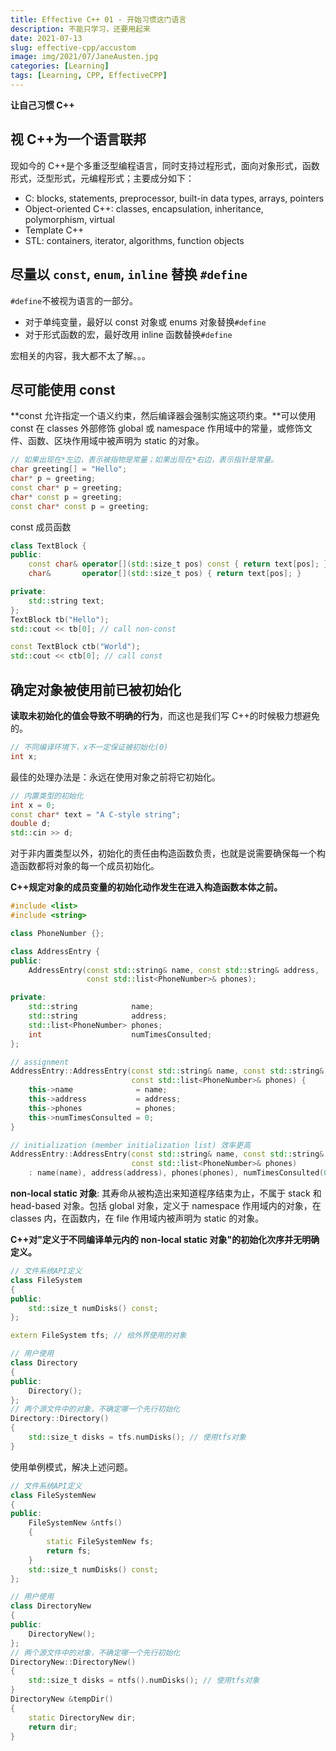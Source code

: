 ```yaml
---
title: Effective C++ 01 - 开始习惯这门语言
description: 不能只学习，还要用起来
date: 2021-07-13
slug: effective-cpp/accustom
image: img/2021/07/JaneAusten.jpg
categories: [Learning]
tags: [Learning, CPP, EffectiveCPP]
---
```


**让自己习惯 C++**

## 视 C++为一个语言联邦

现如今的 C++是个多重泛型编程语言，同时支持过程形式，面向对象形式，函数形式，泛型形式，元编程形式；主要成分如下：

- C: blocks, statements, preprocessor, built-in data types, arrays, pointers
- Object-oriented C++: classes, encapsulation, inheritance, polymorphism, virtual
- Template C++
- STL: containers, iterator, algorithms, function objects

## 尽量以 `const`, `enum`, `inline` 替换 `#define`

`#define`不被视为语言的一部分。

- 对于单纯变量，最好以 const 对象或 enums 对象替换`#define`
- 对于形式函数的宏，最好改用 inline 函数替换`#define`

宏相关的内容，我大都不太了解。。。

## 尽可能使用 const

**const 允许指定一个语义约束，然后编译器会强制实施这项约束。**可以使用 const 在 classes 外部修饰 global 或 namespace 作用域中的常量，或修饰文件、函数、区块作用域中被声明为 static 的对象。

```c++
// 如果出现在*左边，表示被指物是常量；如果出现在*右边，表示指针是常量。
char greeting[] = "Hello";
char* p = greeting;
const char* p = greeting;
char* const p = greeting;
const char* const p = greeting;
```

const 成员函数

```c++
class TextBlock {
public:
    const char& operator[](std::size_t pos) const { return text[pos]; }
    char&       operator[](std::size_t pos) { return text[pos]; }

private:
    std::string text;
};
TextBlock tb("Hello");
std::cout << tb[0]; // call non-const

const TextBlock ctb("World");
std::cout << ctb[0]; // call const
```

## 确定对象被使用前已被初始化

**读取未初始化的值会导致不明确的行为**，而这也是我们写 C++的时候极力想避免的。

```c++
// 不同编译环境下，x不一定保证被初始化(0)
int x;
```

最佳的处理办法是：永远在使用对象之前将它初始化。

```c++
// 内置类型的初始化
int x = 0;
const char* text = "A C-style string";
double d;
std::cin >> d;
```

对于非内置类型以外，初始化的责任由构造函数负责，也就是说需要确保每一个构造函数都将对象的每一个成员初始化。

**C++规定对象的成员变量的初始化动作发生在进入构造函数本体之前。**

```c++
#include <list>
#include <string>

class PhoneNumber {};

class AddressEntry {
public:
    AddressEntry(const std::string& name, const std::string& address,
                 const std::list<PhoneNumber>& phones);

private:
    std::string            name;
    std::string            address;
    std::list<PhoneNumber> phones;
    int                    numTimesConsulted;
};

// assignment
AddressEntry::AddressEntry(const std::string& name, const std::string& address,
                           const std::list<PhoneNumber>& phones) {
    this->name              = name;
    this->address           = address;
    this->phones            = phones;
    this->numTimesConsulted = 0;
}

// initialization (member initialization list) 效率更高
AddressEntry::AddressEntry(const std::string& name, const std::string& address,
                           const std::list<PhoneNumber>& phones)
    : name(name), address(address), phones(phones), numTimesConsulted(0) {}
```

**non-local static 对象**: 其寿命从被构造出来知道程序结束为止，不属于 stack 和 head-based 对象。包括 global 对象，定义于 namespace 作用域内的对象，在 classes 内，在函数内，在 file 作用域内被声明为 static 的对象。

**C++对"定义于不同编译单元内的 non-local static 对象"的初始化次序并无明确定义。**

```c++
// 文件系统API定义
class FileSystem
{
public:
    std::size_t numDisks() const;
};

extern FileSystem tfs; // 给外界使用的对象

// 用户使用
class Directory
{
public:
    Directory();
};
// 两个源文件中的对象，不确定哪一个先行初始化
Directory::Directory()
{
    std::size_t disks = tfs.numDisks(); // 使用tfs对象
}
```

使用单例模式，解决上述问题。

```c++
// 文件系统API定义
class FileSystemNew
{
public:
    FileSystemNew &ntfs()
    {
        static FileSystemNew fs;
        return fs;
    }
    std::size_t numDisks() const;
};

// 用户使用
class DirectoryNew
{
public:
    DirectoryNew();
};
// 两个源文件中的对象，不确定哪一个先行初始化
DirectoryNew::DirectoryNew()
{
    std::size_t disks = ntfs().numDisks(); // 使用tfs对象
}
DirectoryNew &tempDir()
{
    static DirectoryNew dir;
    return dir;
}
```
